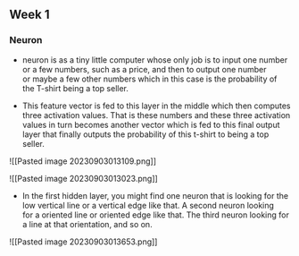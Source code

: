 
## Week 1

### Neuron
- neuron is as a tiny little computer whose only job is to input one number or a few numbers, such as a price, and then to output one number or maybe a few other numbers which in this case is the probability of the T-shirt being a top seller.

- This feature vector is fed to this layer in the middle which then computes three activation values. That is these numbers and these three activation values in turn becomes another vector which is fed to this final output layer that finally outputs the probability of this t-shirt to being a top seller.

![[Pasted image 20230903013109.png]]

![[Pasted image 20230903013023.png]]


- In the first hidden layer, you might find one neuron that is looking for the low vertical line or a vertical edge like that. A second neuron looking for a oriented line or oriented edge like that. The third neuron looking for a line at that orientation, and so on.

![[Pasted image 20230903013653.png]]
